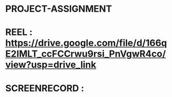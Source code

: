 # PROJECT-ASSIGNMENT
# REEL : https://drive.google.com/file/d/166qE2IMLT_ccFCCrwu9rsi_PnVgwR4co/view?usp=drive_link
# SCREENRECORD :
